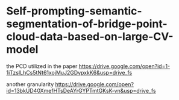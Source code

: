 # Self-prompting-semantic-segmentation-of-bridge-point-cloud-data-based-on-large-CV-model

the PCD utilized in the paper
https://drive.google.com/open?id=1-1iTzsILhCs5tNt61xojMuJ2GDvpxkK6&usp=drive_fs

another granularity
https://drive.google.com/open?id=13bkUD40XmefHTsDeAYrGYPTmtGKsK-vn&usp=drive_fs

